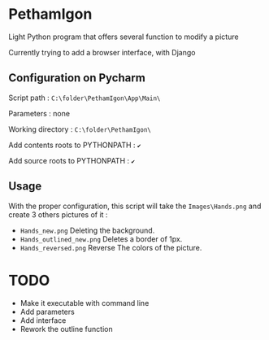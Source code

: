 # PethamIgon
Light Python program that offers several function to modify a picture

Currently trying to add a browser interface, with Django

## Configuration on Pycharm

Script path : `C:\folder\PethamIgon\App\Main\`

Parameters : none

Working directory : `C:\folder\PethamIgon\`

Add contents roots to PYTHONPATH : `✔️`

Add source roots to PYTHONPATH : `✔️`

## Usage

With the proper configuration, this script will take the `Images\Hands.png` and create 3 others pictures of it : 
* `Hands_new.png` Deleting the background.
* `Hands_outlined_new.png` Deletes a border of 1px.
* `Hands_reversed.png` Reverse The colors of the picture.


# TODO

* Make it executable with command line
* Add parameters
* Add interface
* Rework the outline function
